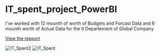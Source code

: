 # IT_spent_project_PowerBI
I've worked with 12 mounth of worth of Budgets and Forcast Data and 6 mounth worth of Actual Data for the It Departement of Global Company

[View the repport](https://app.powerbi.com/reportEmbed?reportId=d68fc620-15ad-4031-86e3-c639cc6d25ba&autoAuth=true&ctid=1158e2d5-dc24-41ad-abce-62841076dbde&config=eyJjbHVzdGVyVXJsIjoiaHR0cHM6Ly93YWJpLXdlc3QtdXMtYi1wcmltYXJ5LXJlZGlyZWN0LmFuYWx5c2lzLndpbmRvd3MubmV0LyJ9)

![IT_Spent2](https://user-images.githubusercontent.com/91919362/216397259-95f991af-7500-4b8a-99f7-ae1b583911fd.jpg)
![IT_Spent](https://user-images.githubusercontent.com/91919362/216397268-23eadf4f-eaa0-4265-ab9c-356849f824b8.jpg)
